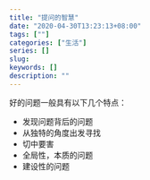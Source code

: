 ```yaml
---
title: "提问的智慧"
date: "2020-04-30T13:23:13+08:00"
tags: [""]
categories: ["生活"]
series: []
slug: 
keywords: []
description: ""
---
```


好的问题一般具有以下几个特点：

* 发现问题背后的问题
* 从独特的角度出发寻找
* 切中要害
* 全局性，本质的问题
* 建设性的问题